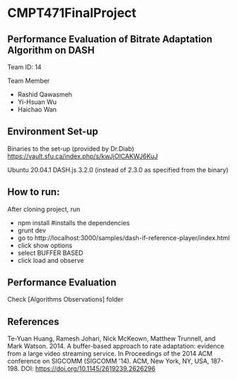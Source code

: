# CMPT471FinalProject
## Performance Evaluation of Bitrate Adaptation Algorithm on DASH

Team ID: 14

Team Member
- Rashid Qawasmeh
- Yi-Hsuan Wu
- Haichao Wan


## Environment Set-up
Binaries to the set-up (provided by Dr.Diab)
https://vault.sfu.ca/index.php/s/kwJjOlCAKWJ6KuJ

Ubuntu 20.04.1
DASH.js 3.2.0 (instead of 2.3.0 as specified from the binary)


## How to run:

After cloning project, run
- npm install #installs the dependencies
- grunt dev 
- go to http://localhost:3000/samples/dash-if-reference-player/index.html
- click show options
- select BUFFER BASED
- click load and observe


## Performance Evaluation
Check [Algorithms Observations] folder

## References
Te-Yuan Huang, Ramesh Johari, Nick McKeown, Matthew Trunnell, and Mark Watson. 2014. A buffer-based approach to rate adaptation: evidence from a large video streaming service. In Proceedings of the 2014 ACM conference on SIGCOMM (SIGCOMM '14). ACM, New York, NY, USA, 187-198. DOI: https://doi.org/10.1145/2619239.2626296
